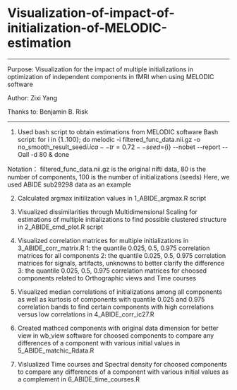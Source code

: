 # Visualization-of-impact-of-initialization-of-MELODIC-estimation
------------------------------------------------------------------------------------------------------------------------------
Purpose: 
Visualization for the impact of multiple initializations in optimization of independent components in fMRI when using MELODIC software

Author: 
Zixi Yang

Thanks to:
Benjamin B. Risk

------------------------------------------------------------------------------------------------------------------------------

1. Used bash script to obtain estimations from MELODIC software
Bash script:
for i in {1..100}; do melodic -i filtered_func_data.nii.gz -o no_smooth_result_seed${i}.ica --tr=0.72 --seed=${i} --nobet --report --Oall -d 80 & done

Notation：
filtered_func_data.nii.gz is the original nifti data, 80 is the number of components, 100 is the number of initializations (seeds)
Here, we used ABIDE sub29298 data as an example 

2. Calculated argmax initilization values in 1_ABIDE_argmax.R script

3. Visualized dissimilarities through Multidimensional Scaling for estimations of multiple initializations to find possible clustered structure in 2_ABIDE_cmd_plot.R script

4. Visualized correlation matrices for multiple initializations in 3_ABIDE_corr_matrix.R
  1: the quantile 0.025, 0.5, 0.975 correlation matrices for all components 
  2: the quantile 0.025, 0.5, 0.975 correlation matrices for signals, artifacts, unknowns to better clarify the difference
  3: the quantile 0.025, 0.5, 0.975 correlation matrices for choosed components related to Orthographic views and Time courses

5. Visualized median correlations of initializations among all components as well as kurtosis of components with quantile 0.025 and 0.975 correlation bands to find certain components with high correlations versus low correlations in 4_ABIDE_corr_ic27.R 

6. Created mathced components with original data dimension for better view in wb_view software for choosed components to compare any differences of a component with various initial values in 5_ABIDE_matchic_Rdata.R

7. Vislualized Time courses and Spectral density for choosed components to compare any differences of a component with various initial values as a complement in 6_ABIDE_time_courses.R

